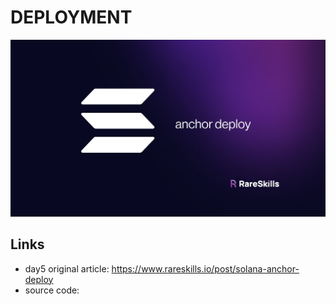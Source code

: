 # DEPLOYMENT

![solana anchor deploy](./assets/935a00_6f744496166444cbbd0621def8ead449~mv2.jpg)



## Links

- day5 original article: https://www.rareskills.io/post/solana-anchor-deploy
- source code: 
